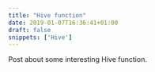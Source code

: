 ```yaml
---
title: "Hive function"
date: 2019-01-07T16:36:41+01:00
draft: false 
snippets: ['Hive']
---
```


Post about some interesting Hive function.
